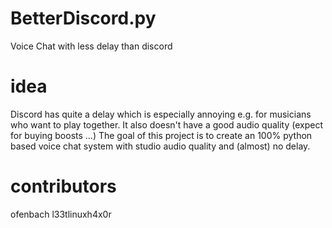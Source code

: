 # BetterDiscord.py
Voice Chat with less delay than discord

# idea
Discord has quite a delay which is especially annoying e.g. for musicians who want to play together.
It also doesn't have a good audio quality (expect for buying boosts ...)
The goal of this project is to create an 100% python based voice chat system with studio audio quality and (almost) no delay.

# contributors
ofenbach
l33tlinuxh4x0r
